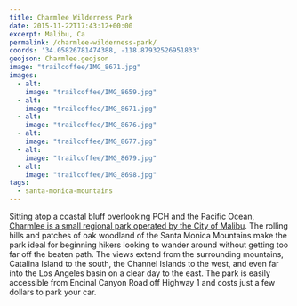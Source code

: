 ```yaml
---
title: Charmlee Wilderness Park
date: 2015-11-22T17:43:12+00:00
excerpt: Malibu, Ca
permalink: /charmlee-wilderness-park/
coords: '34.05826781474388, -118.87932526951833'
geojson: Charmlee.geojson
image: "trailcoffee/IMG_8671.jpg"
images:
  - alt: 
    image: "trailcoffee/IMG_8659.jpg"
  - alt: 
    image: "trailcoffee/IMG_8671.jpg"
  - alt: 
    image: "trailcoffee/IMG_8676.jpg"
  - alt: 
    image: "trailcoffee/IMG_8677.jpg"
  - alt: 
    image: "trailcoffee/IMG_8679.jpg"
  - alt: 
    image: "trailcoffee/IMG_8698.jpg"
tags:
  - santa-monica-mountains
---
```

Sitting atop a coastal bluff overlooking PCH and the Pacific Ocean, <a href="http://www.lamountains.com/parks.asp?parkid=95">Charmlee is a small regional park operated by the City of Malibu</a>. The rolling hills and patches of oak woodland of the Santa Monica Mountains make the park ideal for beginning hikers looking to wander around without getting too far off the beaten path. The views extend from the surrounding mountains, Catalina Island to the south, the Channel Islands to the west, and even far into the Los Angeles basin on a clear day to the east. The park is easily accessible from Encinal Canyon Road off Highway 1 and costs just a few dollars to park your car.



